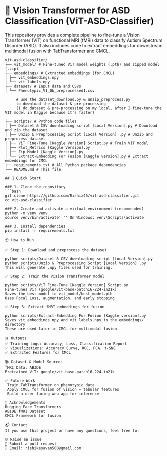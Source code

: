 # 🧠 Vision Transformer for ASD Classification (ViT-ASD-Classifier)

This repository provides a complete pipeline to fine-tune a Vision Transformer (ViT) on functional MRI (fMRI) data to classify Autism Spectrum Disorder (ASD). It also includes code to extract embeddings for downstream multimodal fusion with TabTransformer and CMCL.

```### 📁 Repository Structure
vit-asd-classifier/
├── vit_model/ # Fine-tuned ViT model weights (.pth) and zipped model (.zip)
├── embeddings/ # Extracted embeddings (for CMCL)
│ ├── vit_embeddings.npy
│ └── vit_labels.npy
├── dataset/ # Input data and CSVs
│ └── Phenotypic_V1_0b_preprocessed1.csv

     # use the dataset_download.py & unzip_preprocess.py
     to download the dataset & pre-processing
     (I do dataset & pre-processing on my local, after I fine-tune the VIT model in Kaggle because it's faster)

├── scripts/ # Python code files
│ ├── Dataset & CSV downloading script [Local Version].py # Download and zip the dataset
│ ├── Unzip & Preprocessing Script [Local Version] .py # Unzip and preprocess dataset
│ ├── ViT Fine-Tune [Kaggle Version] Script.py # Train ViT model
│ ├── Plot_Metrics [Kaggle Version].py
│ ├── Zip_Model [Kaggle Version].py
│ └── Extract-Embedding For Fusion [Kaggle version].py # Extract embeddings for CMCL
├── requirements.txt # All Python package dependencies
└── README.md # This file

## 🚀 Quick Start

### 1. Clone the repository
```bash
git clone https://github.com/Rishiz46/vit-asd-classifier.git
cd vit-asd-classifier

### 2. Create and activate a virtual environment (recommended)
python -m venv venv
source venv/bin/activate' '' On Windows: venv\Scripts\activate

### 3. Install dependencies
pip install -r requirements.txt

📦 How to Run

✅ Step 1: Download and preprocess the dataset

python scripts/Dataset & CSV downloading script [Local Version].py
python scripts/Unzip & Preprocessing Script [Local Version] .py
This will generate .npy files used for training.

✅ Step 2: Train the Vision Transformer model

python scripts/ViT Fine-Tune [Kaggle Version] Script.py
Fine-tunes ViT (google/vit-base-patch16-224-in21k)
Saves the best model to vit_model/best_model.pth
Uses Focal Loss, augmentation, and early stopping

✅ Step 3: Extract fMRI embeddings for fusion

python scripts/Extract-Embedding For Fusion [Kaggle version].py
Saves vit_embeddings.npy and vit_labels.npy to the embeddings/ directory
These are used later in CMCL for multimodal fusion

📊 Outputs
✅ Training Logs: Accuracy, Loss, Classification Report
✅ Visualizations: Accuracy Curve, ROC, PCA, t-SNE
✅ Extracted Features for CMCL

📚 Dataset & Model Sources
fMRI Data: ABIDE
Pretrained ViT: google/vit-base-patch16-224-in21k

✅ Future Work
 Train TabTransformer on phenotypic data
 Apply CMCL for fusion of vision + tabular features
 Build a user-facing web app for inference

🤝 Acknowledgements
Hugging Face Transformers
ABIDE fMRI Dataset
CMCL Framework for fusion

📬 Contact
If you use this project or have any questions, feel free to:

🌐 Raise an issue
💬 Submit a pull request
📩 Email: rishikesavan500@gmail.com

